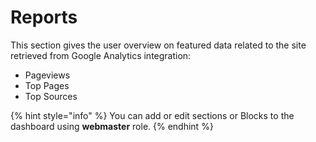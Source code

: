 # Reports

This section gives the user overview on featured data related to the site retrieved from Google Analytics integration:

* Pageviews&#x20;
* Top Pages
* Top Sources

{% hint style="info" %}
You can add or edit sections or Blocks to the dashboard using **webmaster** role.
{% endhint %}
